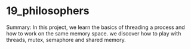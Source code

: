 
# 19_philosophers

Summary: In this project, we learn the basics of threading a process and how to
work on the same memory space. we discover how to play with threads, mutex, semaphore and shared memory.

